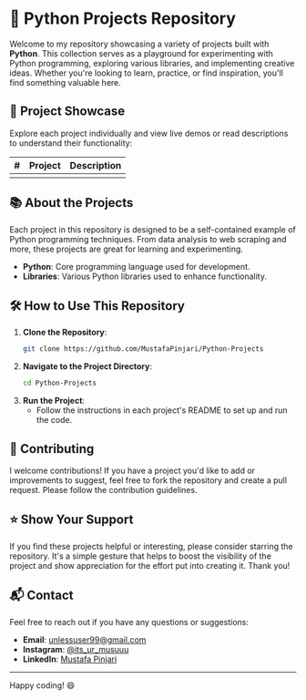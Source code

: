 # 🚀 Python Projects Repository

Welcome to my repository showcasing a variety of projects built with **Python**. This collection serves as a playground for experimenting with Python programming, exploring various libraries, and implementing creative ideas. Whether you're looking to learn, practice, or find inspiration, you'll find something valuable here.

## 🌟 Project Showcase

Explore each project individually and view live demos or read descriptions to understand their functionality:

|  #  | Project | Description |
| :-: | ------- | ----------- |
|     |         |             |

## 📚 About the Projects

Each project in this repository is designed to be a self-contained example of Python programming techniques. From data analysis to web scraping and more, these projects are great for learning and experimenting.

- **Python**: Core programming language used for development.
- **Libraries**: Various Python libraries used to enhance functionality.

## 🛠️ How to Use This Repository

1. **Clone the Repository**: 
   ```sh
   git clone https://github.com/MustafaPinjari/Python-Projects
   ```
2. **Navigate to the Project Directory**:
   ```sh
   cd Python-Projects
   ```
3. **Run the Project**:
   - Follow the instructions in each project's README to set up and run the code.

## 🤝 Contributing

I welcome contributions! If you have a project you'd like to add or improvements to suggest, feel free to fork the repository and create a pull request. Please follow the contribution guidelines.

## ⭐ Show Your Support

If you find these projects helpful or interesting, please consider starring the repository. It's a simple gesture that helps to boost the visibility of the project and show appreciation for the effort put into creating it. Thank you!

## 📬 Contact

Feel free to reach out if you have any questions or suggestions:
- **Email**: unlessuser99@gmail.com
- **Instagram**: [@its_ur_musuuu](https://www.instagram.com/its_ur_musuuu/)
- **LinkedIn**: [Mustafa Pinjari](https://www.linkedin.com/in/mustafa-pinjari-287625256/)

---

Happy coding! 😄
